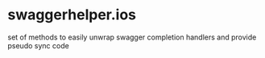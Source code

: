 # swaggerhelper.ios
set of methods to easily unwrap swagger completion handlers and provide pseudo sync code
